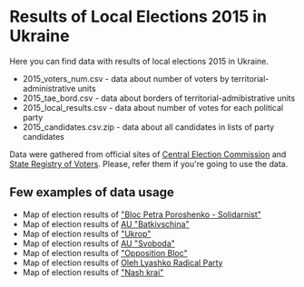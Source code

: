 # Results of Local Elections 2015 in Ukraine

Here you can find data with results of local elections 2015 in Ukraine.

* 2015_voters_num.csv - data about number of voters by territorial-administrative units
* 2015_tae_bord.csv - data about borders of territorial-admibistrative units
* 2015_local_results.csv - data about number of votes for each political party
* 2015_candidates.csv.zip - data about all candidates in lists of party candidates

Data were gathered from official sites of [Central Election Commission](http://www.cvk.gov.ua/) and [State Registry of Voters](https://www.drv.gov.ua). Please, refer them if you're going to use the data.

## Few examples of data usage

* Map of election results of ["Bloc Petra Poroshenko - Solidarnist"](http://amice13.github.io/maps/bpp.html)
* Map of election results of [AU "Batkivschina"](http://amice13.github.io/maps/batk.html)
* Map of election results of ["Ukrop"](http://amice13.github.io/maps/ukrop.html)
* Map of election results of [AU "Svoboda"](http://amice13.github.io/maps/svoboda.html)
* Map of election results of ["Opposition Bloc"](http://amice13.github.io/maps/oppo.html)
* Map of election results of [Oleh Lyashko Radical Party](http://amice13.github.io/maps/rpl.html)
* Map of election results of ["Nash krai"](http://amice13.github.io/maps/rpl.html)
